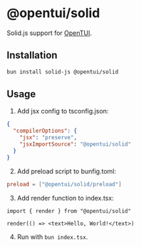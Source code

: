 # @opentui/solid

Solid.js support for [OpenTUI](https://github.com/sst/opentui).

## Installation

```bash
bun install solid-js @opentui/solid
```

## Usage

1. Add jsx config to tsconfig.json:

```json
{
  "compilerOptions": {
    "jsx": "preserve",
    "jsxImportSource": "@opentui/solid"
  }
}
```

2. Add preload script to bunfig.toml:

```toml
preload = ["@opentui/solid/preload"]
```

3. Add render function to index.tsx:

```tsx
import { render } from "@opentui/solid"

render(() => <text>Hello, World!</text>)
```

4. Run with `bun index.tsx`.
